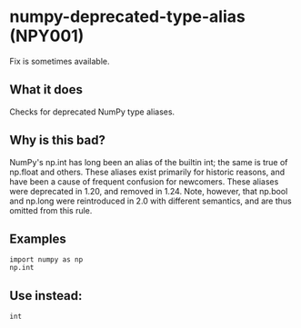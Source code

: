 # numpy-deprecated-type-alias (NPY001)
Fix is sometimes available.
## What it does
Checks for deprecated NumPy type aliases.
## Why is this bad?
NumPy's np.int has long been an alias of the builtin int; the same
is true of np.float and others. These aliases exist primarily
for historic reasons, and have been a cause of frequent confusion
for newcomers.
These aliases were deprecated in 1.20, and removed in 1.24.
Note, however, that np.bool and np.long were reintroduced in 2.0 with
different semantics, and are thus omitted from this rule.
## Examples
```
import numpy as np
np.int
```
## Use instead:
```
int
```